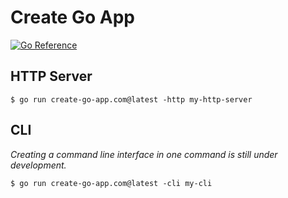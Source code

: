 # Create Go App

[![Go Reference](https://pkg.go.dev/badge/create-go-app.com.svg)](https://pkg.go.dev/create-go-app.com)

## HTTP Server

`$ go run create-go-app.com@latest -http my-http-server`

## CLI

_Creating a command line interface in one command is still under development._

`$ go run create-go-app.com@latest -cli my-cli`
